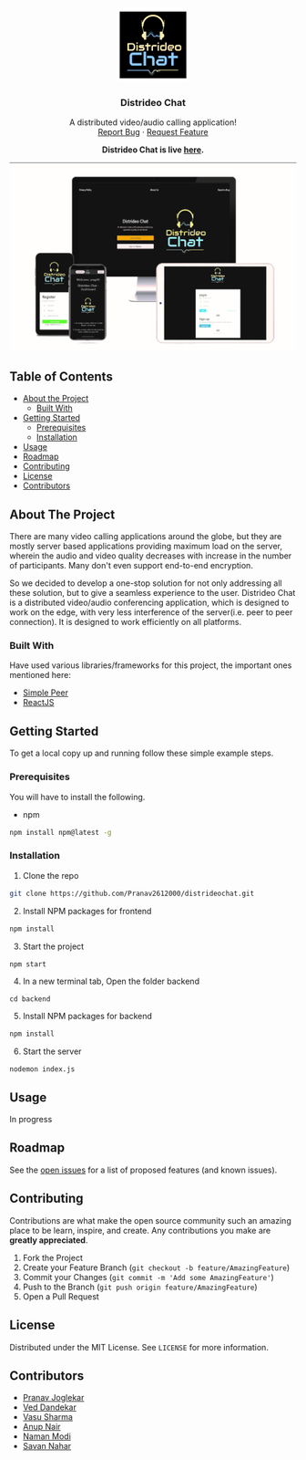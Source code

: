 <!-- PROJECT LOGO -->
<br />
<p align="center">
  <a href="https://github.com/Pranav2612000/distrideochat/">
    <img src="public/assets/img/finallogo.png" alt="Logo" width="130" height="130">
  </a>

  <h3 align="center">Distrideo Chat</h3>

  <p align="center">
    A distributed video/audio calling application!
    <br />
    <!-- <a href="https://github.com/Pranav2612000/distrideochat">View Demo</a>
    · -->
    <a href="https://github.com/Pranav2612000/distrideochat/issues">Report Bug</a>
    ·
    <a href="https://github.com/Pranav2612000/distrideochat/issues">Request Feature</a>
  </p>
</p>
<p align="center">
  <b>Distrideo Chat is live <a href="https://distrideo.ml">here</a>.</b>
</p>
<p align="center">
  <img src="public/assets/img/main.jpg">
</p>

<!-- TABLE OF CONTENTS -->

## Table of Contents

- [About the Project](#about-the-project)
  - [Built With](#built-with)
- [Getting Started](#getting-started)
  - [Prerequisites](#prerequisites)
  - [Installation](#installation)
- [Usage](#usage)
- [Roadmap](#roadmap)
- [Contributing](#contributing)
- [License](#license)
- [Contributors](#contributors)
<!-- - [Acknowledgements](#acknowledgements) -->

<!-- ABOUT THE PROJECT -->

## About The Project

<!-- [![Product Name Screen Shot][product-screenshot]](https://example.com) -->

There are many video calling applications around the globe, but they are mostly server based applications providing maximum load on the server, wherein the audio and video quality decreases with increase in the number of participants. Many don't even support end-to-end encryption.

So we decided to develop a one-stop solution for not only addressing all these solution, but to give a seamless experience to the user. Distrideo Chat is a distributed video/audio conferencing application, which is designed to work on the edge, with very less interference of the server(i.e. peer to peer connection). It is designed to work efficiently on all platforms.

### Built With

Have used various libraries/frameworks for this project, the important ones mentioned here:

- [Simple Peer](https://www.npmjs.com/package/simple-peer)
- [ReactJS](https://reactjs.org/)
<!-- - [Laravel](https://laravel.com) -->

<!-- GETTING STARTED -->

## Getting Started

To get a local copy up and running follow these simple example steps.

### Prerequisites

You will have to install the following.

- npm

```sh
npm install npm@latest -g
```

### Installation

1. Clone the repo

```sh
git clone https://github.com/Pranav2612000/distrideochat.git
```

2. Install NPM packages for frontend

```sh
npm install
```

3. Start the project

```sh
npm start
```

4. In a new terminal tab, Open the folder backend

```JS
cd backend
```

5. Install NPM packages for backend

```sh
npm install
```

6. Start the server

```JS
nodemon index.js
```

<!-- - nodemon

```sh
npm install nodemon
```
- cors

```sh
npm install cors
```
-->

<!-- USAGE EXAMPLES -->

## Usage

In progress

<!-- ROADMAP -->

## Roadmap

See the [open issues](https://github.com/Pranav2612000/distrideochat/issues) for a list of proposed features (and known issues).

<!-- CONTRIBUTING -->

## Contributing

Contributions are what make the open source community such an amazing place to be learn, inspire, and create. Any contributions you make are **greatly appreciated**.

1. Fork the Project
2. Create your Feature Branch (`git checkout -b feature/AmazingFeature`)
3. Commit your Changes (`git commit -m 'Add some AmazingFeature'`)
4. Push to the Branch (`git push origin feature/AmazingFeature`)
5. Open a Pull Request

<!-- LICENSE -->

## License

Distributed under the MIT License. See `LICENSE` for more information.

<!-- CONTACT -->

## Contributors

- [Pranav Joglekar](https://github.com/Pranav2612000/)
- [Ved Dandekar](https://github.com/veddandekar)
- [Vasu Sharma](https://github.com/vasusharma7)
- [Anup Nair](https://github.com/AnupNair08)
- [Naman Modi](https://github.com/naman-modi)
- [Savan Nahar](https://github.com/savannahar68)

<!-- ACKNOWLEDGEMENTS

## Acknowledgements

- [GitHub Emoji Cheat Sheet](https://www.webpagefx.com/tools/emoji-cheat-sheet)
- [Img Shields](https://shields.io)
- [Choose an Open Source License](https://choosealicense.com)
- [GitHub Pages](https://pages.github.com)
- [Animate.css](https://daneden.github.io/animate.css)
- [Loaders.css](https://connoratherton.com/loaders)
- [Slick Carousel](https://kenwheeler.github.io/slick)
- [Smooth Scroll](https://github.com/cferdinandi/smooth-scroll)
- [Sticky Kit](http://leafo.net/sticky-kit)
- [JVectorMap](http://jvectormap.com)
- [Font Awesome](https://fontawesome.com)

-->

